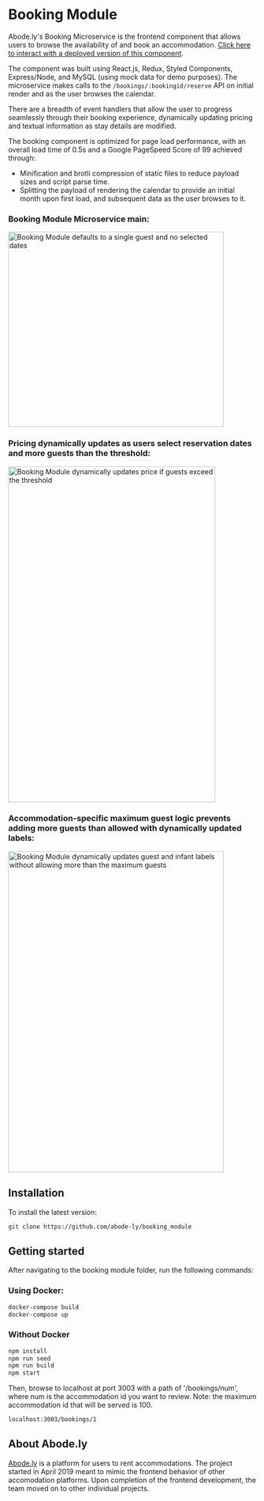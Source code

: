 # Booking Module

Abode.ly's Booking Microservice is the frontend component that allows users to browse the availability of and book an accommodation. [Click here to interact with a deployed version of this component](http://13.57.229.84:3003/bookings/1).

The component was built using React.js, Redux, Styled Components, Express/Node, and MySQL (using mock data for demo purposes). The microservice makes calls to the `/bookings/:bookingid/reserve` API on initial render and as the user browses the calendar.

There are a breadth of event handlers that allow the user to progress seamlessly through their booking experience, dynamically updating pricing and textual information as stay details are modified.

The booking component is optimized for page load performance, with an overall load time of 0.5s and a Google PageSpeed Score of 99 achieved through:
- Minification and brotli compression of static files to reduce payload sizes and script parse time.
- Splitting the payload of rendering the calendar to provide an initial month upon first load, and subsequent data as the user browses to it.

### Booking Module Microservice main:<br />
<img src="https://dzwonsemrish7.cloudfront.net/items/2X2G0V0M1u2w362M2s1K/Image%202019-06-26%20at%2012.08.47%20PM.png" alt="Booking Module defaults to a single guest and no selected dates" width="437px" height="395px">

### Pricing dynamically updates as users select reservation dates and more guests than the threshold:<br />
<img src="https://dzwonsemrish7.cloudfront.net/items/3Y2T3v2m0p2c3X40261R/BookingModuleDynamicPricing%20(3).gif" alt="Booking Module dynamically updates price if guests exceed the threshold" width="420px" height="680px">

### Accommodation-specific maximum guest logic prevents adding more guests than allowed with dynamically updated labels:<br />
<img src="https://dzwonsemrish7.cloudfront.net/items/321h0k1a342q0H3b3i2m/GuestLogic.gif" alt="Booking Module dynamically updates guest and infant labels without allowing more than the maximum guests" width="437px" height="650px">
  
## Installation

  To install the latest version:
  ```sh
  git clone https://github.com/abode-ly/booking_module
  ```

## Getting started

After navigating to the booking module folder, run the following commands:

### Using Docker:

```sh
docker-compose build
docker-compose up
```

### Without Docker
  
  ```sh
  npm install
  npm run seed
  npm run build
  npm start
  ```
  
  Then, browse to localhost at port 3003 with a path of '/bookings/num', where num is the accommodation id you want to review. Note: the maximum accommodation id that will be served is 100.

  ```sh
  localhost:3003/bookings/1
  ```

## About Abode.ly

[Abode.ly](https://github.com/abode-ly) is a platform for users to rent accommodations. The project started in April 2019 meant to mimic the frontend behavior of other accomodation platforms. Upon completion of the frontend development, the team moved on to other individual projects.
